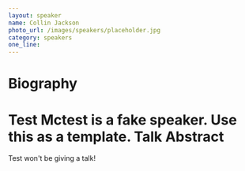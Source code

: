 ```yaml
---
layout: speaker
name: Collin Jackson
photo_url: /images/speakers/placeholder.jpg
category: speakers
one_line:
---
```


Biography
====
Test Mctest is a fake speaker.  Use this as a template.
Talk Abstract
=============
Test won't be giving a talk!